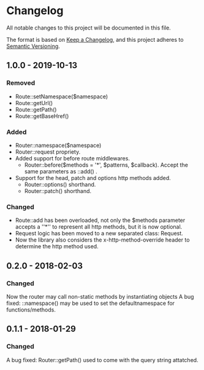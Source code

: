 # Changelog
All notable changes to this project will be documented in this file.

The format is based on [Keep a Changelog](https://keepachangelog.com/en/1.0.0/),
and this project adheres to [Semantic Versioning](https://semver.org/spec/v2.0.0.html).

## 1.0.0 - 2019-10-13

### Removed

- Route::setNamespace($namespace)
- Route::getUrl()
- Route::getPath()
- Route::getBaseHref()

### Added

- Router::namespace($namespace)
- Router::request propriety.
- Added support for before route middlewares.
  - Router::before($methods = '*', $patterns, $callback). Accept the same parameters as ::add() .
- Support for the head, patch and options http methods added.
  - Router::options() shorthand.
  - Router::patch() shorthand.

### Changed

- Route::add has been overloaded, not only the $methods parameter accepts a ''*'' 
  to represent all http methods, but it is now optional.
- Request logic has been moved to a new separated class: Request.
- Now the library also considers the x-http-method-override header to determine the 
  http method used.

## 0.2.0 - 2018-02-03

### Changed
Now the router may call non-static methods by instantiating objects
A bug fixed: ::namespace() may be used to set the defaultnamespace for functions/methods.


## 0.1.1 - 2018-01-29

### Changed
A bug fixed: Router::getPath() used to come with the query string attatched. 

